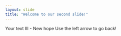 ```yaml
---
layout: slide
title: "Welcome to our second slide!"
---
```

Your text III - New hope
Use the left arrow to go back!
